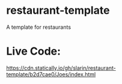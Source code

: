 # restaurant-template
A template for restaurants

# Live Code:
https://cdn.statically.io/gh/slarin/restaurant-template/b2d7cae0/Joes/index.html
